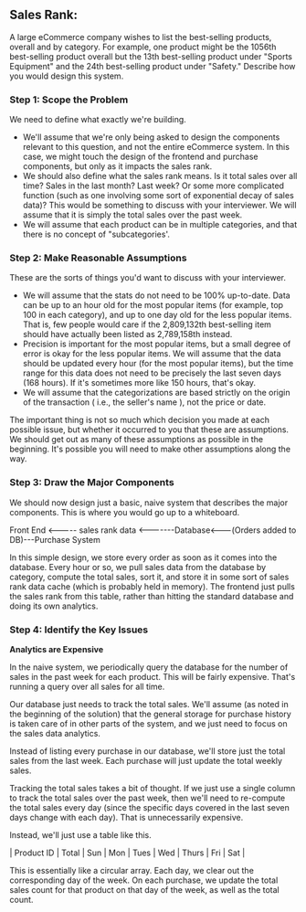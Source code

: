 ## Sales Rank:
A large eCommerce company wishes to list the best-selling products, overall and by category.
For example, one product might be the 1056th best-selling product overall but the 13th
best-selling product under "Sports Equipment" and the 24th best-selling product under "Safety."
Describe how you would design this system.

### Step 1: Scope the Problem
We need to define what exactly we're building.
- We'll assume that we're only being asked to design the components relevant to this question,
  and not the entire eCommerce system. In this case, we might touch the design of the frontend
  and purchase components, but only as it impacts the sales rank.
- We should also define what the sales rank means. Is it total sales over all time? Sales in the
  last month? Last week? Or some more complicated function (such as one involving some sort of
  exponential decay of sales data)? This would be something to discuss with your interviewer. We
  will assume that it is simply the total sales over the past week.
- We will assume that each product can be in multiple categories, and that there is no concept of
   "subcategories'.

### Step 2: Make Reasonable Assumptions
These are the sorts of things you'd want to discuss with your interviewer.
- We will assume that the stats do not need to be 100% up-to-date. Data can be up to an hour old
  for the most popular items (for example, top 100 in each category), and up to one day old for the
  less popular items. That is, few people would care if the 2,809,132th best-selling item should
  have actually been listed as 2,789,158th instead.
- Precision is important for the most popular items, but a small degree of error is okay for the less
  popular items. We will assume that the data should be updated every hour (for the most popular items),
  but the time range for this data does not need to be precisely the last seven days (168 hours).
  If it's sometimes more like 150 hours, that's okay.
- We will assume that the categorizations are based strictly on the origin of the transaction ( i.e.,
  the seller's name ), not the price or date.

The important thing is not so much which decision you made at each possible issue, but whether it occurred
to you that these are assumptions. We should get out as many of these assumptions as possible in the
beginning. It's possible you will need to make other assumptions along the way.

### Step 3: Draw the Major Components
We should now design just a basic, naive system that describes the major components. This is where you
would go up to a whiteboard.					
>        
 Front End <----- sales rank data <-------Database<---(Orders added to DB)---Purchase System 

In this simple design, we store every order as soon as it comes into the database. Every hour or so,
we pull sales data from the database by category, compute the total sales, sort it, and store it in
some sort of sales rank data cache (which is probably held in memory). The frontend just pulls the
sales rank from this table, rather than hitting the standard database and doing its own analytics.

### Step 4: Identify the Key Issues
**Analytics are Expensive**

In the naive system, we periodically query the database for the number of sales in the past week for
each product. This will be fairly expensive. That's running a query over all sales for all time.

Our database just needs to track the total sales. We'll assume (as noted in the beginning of the solution)
that the general storage for purchase history is taken care of in other parts of the system, and we just need
to focus on the sales data analytics.

Instead of listing every purchase in our database, we'll store just the total sales from the last week. Each
purchase will just update the total weekly sales.

Tracking the total sales takes a bit of thought. If we just use a single column to track the total sales
over the past week, then we'll need to re-compute the total sales every day (since the specific days covered
in the last seven days change with each day). That is unnecessarily expensive.

Instead, we'll just use a table like this.

| Product ID | Total | Sun | Mon | Tues | Wed | Thurs | Fri | Sat |

This is essentially like a circular array. Each day, we clear out the corresponding day of the week. On each
purchase, we update the total sales count for that product on that day of the week, as well as the total
count.
